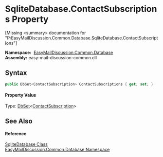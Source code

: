 SqliteDatabase.ContactSubscriptions Property
============================================

[Missing &lt;summary> documentation for "P:EasyMailDiscussion.Common.Database.SqliteDatabase.ContactSubscriptions"]


  **Namespace:**  [EasyMailDiscussion.Common.Database][1]  
  **Assembly:** easy-mail-discussion-common.dll

Syntax
------

```csharp
public DbSet<ContactSubscription> ContactSubscriptions { get; set; }
```

#### Property Value
Type: [DbSet][2]&lt;[ContactSubscription][3]>

See Also
--------

#### Reference
[SqliteDatabase Class][4]  
[EasyMailDiscussion.Common.Database Namespace][1]  

[1]: ../README.md
[2]: https://docs.microsoft.com/dotnet/api/microsoft.entityframeworkcore.dbset-1
[3]: ../ContactSubscription/README.md
[4]: README.md